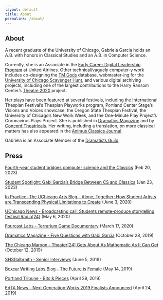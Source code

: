 ```yaml
---
layout: default
title: About
permalink: /about/
---
```


## About

A recent graduate of the University of Chicago, Gabriela Garcia holds an A.B. with honors in Classical Studies and an A.B. in Computer Science. 

Currently, she is an Associate in the [Early Career Digital Leadership Program](https://careers.united.com/us/en/innovate) at United Airlines. Other technical/vaguely computer-y work includes co-designing the [TM Gods](https://www.trismegistos.org/god/index.php) database, webmaster-ing for the [University of Chicago Scavenger Hunt](https://scavhunt.uchicago.edu/), and various digital archiving projects, including one of the largest contributions to the Harry Ransom Center’s [Theatre 2020](https://www.hrc.utexas.edu/theatre2020/) project.

Her plays have been featured at several festivals, including the International Thespian Festival’s Thespian Playworks program, Portland Center Stage’s Visions and Voices showcase, the Oregon State Thespian Festival, the University of Chicago’s New Work Week, and the One-Minute Play Project’s Coronavirus Plays Project. She is published in [Dramatics Magazine](https://dramatics.org/) and by [Concord Theatricals](https://www.concordtheatricals.com/a/119740/gabi-garcia). Her writing, including a translation, on more classical matters has also appeared in the [Animus Classics Journal](https://voices.uchicago.edu/animus/).

Gabriela is an Associate Member of the [Dramatists Guild](https://www.dramatistsguild.com/).

## Press

[Fourth-year student bridges computer science and the Classics](https://college.uchicago.edu/news/student-stories/fourth-year-student-bridges-computer-science-and-classics) (Feb 20, 2023)

[Student Spotlight: Gabi Garcia’s Bridge Between CS and Classics](https://cs.uchicago.edu/news/student-spotlight-gabi-garcias-bridge-between-cs-and-classics/) (Jan 23, 2023)

[In Practice: The UChicago Arts Blog - Alone, Together: How Student Artists are Transcending Physical Limitations to Create](https://www.uchicagoartsblog.art/archive/2020/5/26/6pwmwk0zbfm1s848czo720ohwgppfd) (June 3, 2020)

[UChicago News - Broadcasting call: Students remote-produce storytelling festival Radio[24]](https://college.uchicago.edu/news/student-stories/broadcasting-call-students-remote-produce-storytelling-festival-radio24) (May 6, 2020)

[Fourcast Labs - Terrarium Game Documentary](https://vimeo.com/398398843) (March 17, 2020)

[Dramatics Magazine - Five Questions with Gabi Garcia](https://dramatics.org/five-questions-with-gabi-garcia/) (October 28, 2019)

[The Chicago Maroon - Theater[24] Gets About As Mathematic As It Can Get](https://www.chicagomaroon.com/article/2019/10/12/theater-24-gets-mathematic-get/) (October 12, 2019)

[SHSGalbraith - Senior Interviews](https://sites.google.com/site/shsgalbraith/non-class-pages/senior-interviews/senior-interviews-2019?authuser=0) (June 5, 2019)

[Boxcar Writing Labs Blog - The Future is Female](https://www.boxcarwritinglabs.com/blog/the-future-is-female) (May 14, 2019)

[Portland Tribune - Bits & Pieces](https://pamplinmedia.com/pt/11-features/426947-333436-bits-and-pieces-pwoff) (April 29, 2019)

[EdTA News - Next Generation Works 2019 Finalists Announced](https://www.schooltheatre.org/blogs/edta-news/2019/04/24/next-generation-works-2019-finalists-announced) (April 24, 2019)